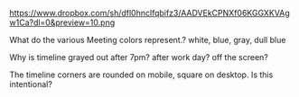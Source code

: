 https://www.dropbox.com/sh/dfl0hnclfqbifz3/AADVEkCPNXf06KGGXKVAgw1Ca?dl=0&preview=10.png

What do the various Meeting colors represent.?
  white, blue, gray, dull blue

Why is timeline grayed out after 7pm?
  after work day?
  off the screen?

The timeline corners are rounded on mobile, square on desktop. Is this intentional?
